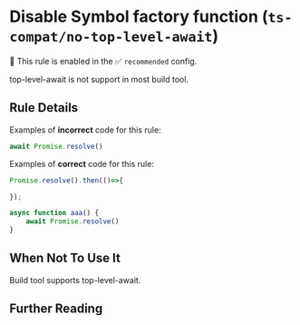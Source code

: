 # Disable Symbol factory function (`ts-compat/no-top-level-await`)

💼 This rule is enabled in the ✅ `recommended` config.

<!-- end auto-generated rule header -->

top-level-await is not support in most build tool.

## Rule Details

Examples of **incorrect** code for this rule:

```ts
await Promise.resolve()
```

Examples of **correct** code for this rule:

```ts
Promise.resolve().then(()=>{

});

async function aaa() {
	await Promise.resolve()
}
```

## When Not To Use It

Build tool supports top-level-await.

## Further Reading
